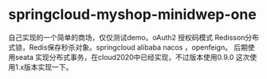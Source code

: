 # springcloud-myshop-minidwep-one
自己实现的一个简单的商场，仅仅测试demo。oAuth2 授权码模式  Redisson分布式锁，Redis保存秒杀对象。springcloud alibaba nacos ，openfeign。
后期使用seata 实现分布式事务，在cloud2020中已经实现，不过版本使用0.9.0
这次使用1.x版本实现一下。
